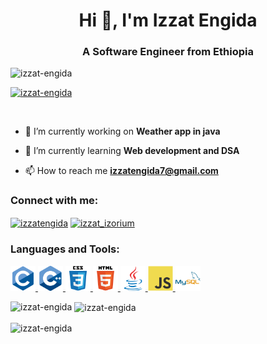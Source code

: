 <h1 align="center">Hi 👋, I'm Izzat Engida</h1>
<h3 align="center">A Software Engineer from Ethiopia</h3>

<p align="left"> <img src="https://komarev.com/ghpvc/?username=izzat-engida&label=Profile%20views&color=0e75b6&style=flat" alt="izzat-engida" /> </p>

<p align="left"> <a href="https://github.com/ryo-ma/github-profile-trophy"><img src="https://github-profile-trophy.vercel.app/?username=izzat-engida" alt="izzat-engida" /></a> </p>

<p align="left"> <a href="https://twitter.com/" target="blank"><img src="https://img.shields.io/twitter/follow/?logo=twitter&style=for-the-badge" alt="" /></a> </p>

- 🔭 I’m currently working on **Weather app in java**

- 🌱 I’m currently learning **Web development and DSA**

- 📫 How to reach me **izzatengida7@gmail.com**

<h3 align="left">Connect with me:</h3>
<p align="left">
<a href="https://instagram.com/izzatengida" target="blank"><img align="center" src="https://raw.githubusercontent.com/rahuldkjain/github-profile-readme-generator/master/src/images/icons/Social/instagram.svg" alt="izzatengida" height="30" width="40" /></a>
<a href="https://www.leetcode.com/izzat_izorium" target="blank"><img align="center" src="https://raw.githubusercontent.com/rahuldkjain/github-profile-readme-generator/master/src/images/icons/Social/leet-code.svg" alt="izzat_izorium" height="30" width="40" /></a>
</p>

<h3 align="left">Languages and Tools:</h3>
<p align="left"> <a href="https://www.cprogramming.com/" target="_blank" rel="noreferrer"> <img src="https://raw.githubusercontent.com/devicons/devicon/master/icons/c/c-original.svg" alt="c" width="40" height="40"/> </a> <a href="https://www.w3schools.com/cpp/" target="_blank" rel="noreferrer"> <img src="https://raw.githubusercontent.com/devicons/devicon/master/icons/cplusplus/cplusplus-original.svg" alt="cplusplus" width="40" height="40"/> </a> <a href="https://www.w3schools.com/css/" target="_blank" rel="noreferrer"> <img src="https://raw.githubusercontent.com/devicons/devicon/master/icons/css3/css3-original-wordmark.svg" alt="css3" width="40" height="40"/> </a> <a href="https://www.w3.org/html/" target="_blank" rel="noreferrer"> <img src="https://raw.githubusercontent.com/devicons/devicon/master/icons/html5/html5-original-wordmark.svg" alt="html5" width="40" height="40"/> </a> <a href="https://www.java.com" target="_blank" rel="noreferrer"> <img src="https://raw.githubusercontent.com/devicons/devicon/master/icons/java/java-original.svg" alt="java" width="40" height="40"/> </a> <a href="https://developer.mozilla.org/en-US/docs/Web/JavaScript" target="_blank" rel="noreferrer"> <img src="https://raw.githubusercontent.com/devicons/devicon/master/icons/javascript/javascript-original.svg" alt="javascript" width="40" height="40"/> </a> <a href="https://www.mysql.com/" target="_blank" rel="noreferrer"> <img src="https://raw.githubusercontent.com/devicons/devicon/master/icons/mysql/mysql-original-wordmark.svg" alt="mysql" width="40" height="40"/> </a> </p>

<p><img align="left" src="https://github-readme-stats.vercel.app/api/top-langs?username=izzat-engida&show_icons=true&locale=en&layout=compact" alt="izzat-engida" /></p>

<p>&nbsp;<img align="center" src="https://github-readme-stats.vercel.app/api?username=izzat-engida&show_icons=true&locale=en" alt="izzat-engida" /></p>

<p><img align="center" src="https://github-readme-streak-stats.herokuapp.com/?user=izzat-engida&" alt="izzat-engida" /></p>

